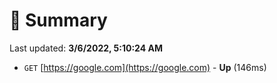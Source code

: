 # 📖 Summary
Last updated: **3/6/2022, 5:10:24 AM**

- `GET` [https://google.com](https://google.com) - **Up** (146ms)
